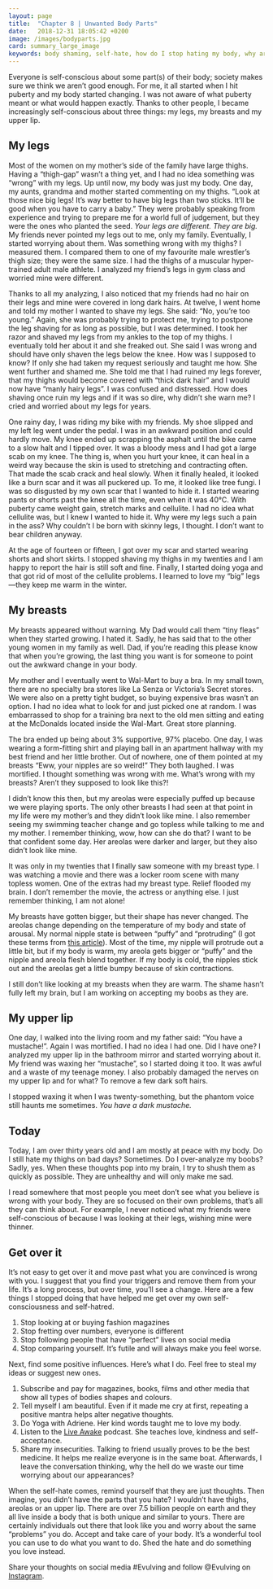 ```yaml
---
layout: page
title:  "Chapter 8 | Unwanted Body Parts"
date:   2018-12-31 18:05:42 +0200
image: /images/bodyparts.jpg
card: summary_large_image
keywords: body shaming, self-hate, how do I stop hating my body, why are my thighs big, are my boobs normal, do I have a mustache, body positivity
---
```

Everyone is self-conscious about some part(s) of their body; society makes sure we think we aren’t good enough. For me, it all started when I hit puberty and my body started changing. I was not aware of what puberty meant or what would happen exactly. Thanks to other people, I became increasingly self-conscious about three things: my legs, my breasts and my upper lip.

## My legs
Most of the women on my mother’s side of the family have large thighs. Having a “thigh-gap” wasn’t a thing yet, and I had no idea something was “wrong” with my legs. Up until now, my body was just my body. One day, my aunts, grandma and mother started commenting on my thighs. “Look at those nice big legs! It’s way better to have big legs than two sticks. It’ll be good when you have to carry a baby.” They were probably speaking from experience and trying to prepare me for a world full of judgement, but they were the ones who planted the seed. *Your legs are different. They are big.* My friends never pointed my legs out to me, only my family. Eventually, I started worrying about them. Was something wrong with my thighs? I measured them. I compared them to one of my favourite male wrestler’s thigh size; they were the same size. I had the thighs of a muscular hyper-trained adult male athlete. I analyzed my friend’s legs in gym class and worried mine were different.

Thanks to all my analyzing, I also noticed that my friends had no hair on their legs and mine were covered in long dark hairs. At twelve, I went home and told my mother I wanted to shave my legs. She said: “No, you’re too young.” Again, she was probably trying to protect me, trying to postpone the leg shaving for as long as possible, but I was determined. I took her razor and shaved my legs from my ankles to the top of my thighs. I eventually told her about it and she freaked out. She said I was wrong and should have only shaven the legs below the knee. How was I supposed to know? If only she had taken my request seriously and taught me how. She went further and shamed me. She told me that I had ruined my legs forever, that my thighs would become covered with “thick dark hair” and I would now have “manly hairy legs”. I was confused and distressed. How does shaving once ruin my legs and if it was so dire, why didn’t she warn me? I cried and worried about my legs for years.

One rainy day, I was riding my bike with my friends. My shoe slipped and my left leg went under the pedal. I was in an awkward position and could hardly move. My knee ended up scrapping the asphalt until the bike came to a slow halt and I tipped over. It was a bloody mess and I had got a large scab on my knee. The thing is, when you hurt your knee, it can heal in a weird way because the skin is used to stretching and contracting often. That made the scab crack and heal slowly. When it finally healed, it looked like a burn scar and it was all puckered up. To me, it looked like tree fungi. I was so disgusted by my own scar that I wanted to hide it. I started wearing pants or shorts past the knee all the time, even when it was 40°C.
With puberty came weight gain, stretch marks and cellulite. I had no idea what cellulite was, but I knew I wanted to hide it. Why were my legs such a pain in the ass? Why couldn’t I be born with skinny legs, I thought. I don’t want to bear children anyway.

At the age of fourteen or fifteen, I got over my scar and started wearing shorts and short skirts. I stopped shaving my thighs in my twenties and I am happy to report the hair is still soft and fine. Finally, I started doing yoga and that got rid of most of the cellulite problems. I learned to love my “big” legs—they keep me warm in the winter.

## My breasts
My breasts appeared without warning. My Dad would call them “tiny fleas” when they started growing. I hated it. Sadly, he has said that to the other young women in my family as well. Dad, if you’re reading this please know that when you’re growing, the last thing you want is for someone to point out the awkward change in your body.

My mother and I eventually went to Wal-Mart to buy a bra. In my small town, there are no specialty bra stores like La Senza or Victoria’s Secret stores. We were also on a pretty tight budget, so buying expensive bras wasn’t an option. I had no idea what to look for and just picked one at random. I was embarrassed to shop for a training bra next to the old men sitting and eating at the McDonalds located inside the Wal-Mart. Great store planning.

The bra ended up being about 3% supportive, 97% placebo. One day, I was wearing a form-fitting shirt and playing ball in an apartment hallway with my best friend and her little brother. Out of nowhere, one of them pointed at my breasts “Eww, your nipples are so weird!” They both laughed. I was mortified. I thought something was wrong with me. What’s wrong with my breasts? Aren’t they supposed to look like this?!

I didn’t know this then, but my areolas were especially puffed up because we were playing sports. The only other breasts I had seen at that point in my life were my mother’s and they didn’t look like mine. I also remember seeing my swimming teacher change and go topless while talking to me and my mother. I remember thinking, wow, how can she do that? I want to be that confident some day. Her areolas were darker and larger, but they also didn’t look like mine.

It was only in my twenties that I finally saw someone with my breast type. I was watching a movie and there was a locker room scene with many topless women. One of the extras had my breast type. Relief flooded my brain. I don’t remember the movie, the actress or anything else. I just remember thinking, I am not alone!

My breasts have gotten bigger, but their shape has never changed. The areolas change depending on the temperature of my body and state of arousal. My normal nipple state is between “puffy” and “protruding” (I got these terms from [this article](https://helloclue.com/articles/cycle-a-z/boobs-varieties-breast-shapes-nipple-types)). Most of the time, my nipple will protrude out a little bit, but if my body is warm, my areola gets bigger or “puffy” and the nipple and areola flesh blend together. If my body is cold, the nipples stick out and the areolas get a little bumpy because of skin contractions.

I still don’t like looking at my breasts when they are warm. The shame hasn’t fully left my brain, but I am working on accepting my boobs as they are.

## My upper lip
One day, I walked into the living room and my father said: “You have a mustache!”. Again I was mortified. I had no idea I had one. Did I have one? I analyzed my upper lip in the bathroom mirror and started worrying about it. My friend was waxing her “mustache”, so I started doing it too. It was awful and a waste of my teenage money. I also probably damaged the nerves on my upper lip and for what? To remove a few dark soft hairs.

I stopped waxing it when I was twenty-something, but the phantom voice still haunts me sometimes. *You have a dark mustache.*

## Today
Today, I am over thirty years old and I am mostly at peace with my body. Do I still hate my thighs on bad days? Sometimes. Do I over-analyze my boobs? Sadly, yes. When these thoughts pop into my brain, I try to shush them as quickly as possible. They are unhealthy and will only make me sad.

I read somewhere that most people you meet don’t see what you believe is wrong with your body. They are so focused on their own problems, that’s all they can think about. For example, I never noticed what my friends were self-conscious of because I was looking at their legs, wishing mine were thinner.

## Get over it
It’s not easy to get over it and move past what you are convinced is wrong with you. I suggest that you find your triggers and remove them from your life. It’s a long process, but over time, you’ll see a change. Here are a few things I stopped doing that have helped me get over my own self-consciousness and self-hatred.

1. Stop looking at or buying fashion magazines
2. Stop fretting over numbers, everyone is different
3. Stop following people that have “perfect” lives on social media
4. Stop comparing yourself. It’s futile and will always make you feel worse.

Next, find some positive influences. Here’s what I do. Feel free to steal my ideas or suggest new ones.
1. Subscribe and pay for magazines, books, films and other media that show all types of bodies shapes and colours.
2. Tell myself I am beautiful. Even if it made me cry at first, repeating a positive mantra helps alter negative thoughts.
3. Do Yoga with Adriene. Her kind words taught me to love my body.
4. Listen to the [Live Awake](https://soundcloud.com/liveawakepodcast) podcast. She teaches love, kindness and self-acceptance.
5. Share my insecurities. Talking to friend usually proves to be the best medicine. It helps me realize everyone is in the same boat. Afterwards, I leave the conversation thinking, why the hell do we waste our time worrying about our appearances?

When the self-hate comes, remind yourself that they are just thoughts. Then imagine, you didn’t have the parts that you hate? I wouldn’t have thighs, areolas or an upper lip. There are over 7.5 billion people on earth and they all live inside a body that is both unique and similar to yours. There are certainly individuals out there that look like you and worry about the same “problems” you do. Accept and take care of your body. It’s a wonderful tool you can use to do what you want to do. Shed the hate and do something you love instead.

Share your thoughts on social media #Evulving and follow @Evulving on [Instagram](https://www.instagram.com/evulving/).